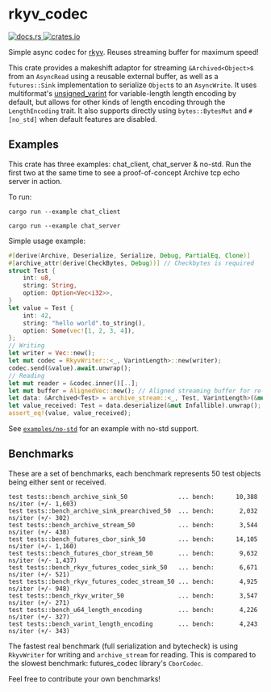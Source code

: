 # rkyv_codec
<p>
    <a href="https://docs.rs/rkyv_codec">
        <img src="https://img.shields.io/docsrs/rkyv_codec.svg" alt="docs.rs">
    </a>
    <a href="https://crates.io/crates/rkyv_codec">
        <img src="https://img.shields.io/crates/v/rkyv_codec.svg" alt="crates.io">
    </a>
</p>

Simple async codec for [rkyv](https://github.com/rkyv/rkyv). Reuses streaming buffer for maximum speed!

This crate provides a makeshift adaptor for streaming `&Archived<Object>`s from an `AsyncRead` using a reusable external buffer, as well as a `futures::Sink` implementation to serialize `Object`s to an `AsyncWrite`.
It uses multiformat's [unsigned_varint](https://docs.rs/unsigned-varint/latest/unsigned_varint/) for variable-length length encoding by default, but allows for other kinds of length encoding through the `LengthEncoding` trait.
It also supports directly using `bytes::BytesMut` and `#[no_std]` when default features are disabled.

## Examples
This crate has three examples: chat_client, chat_server & no-std. Run the first two at the same time to see a proof-of-concept Archive tcp echo server in action.

To run:

`cargo run --example chat_client`

`cargo run --example chat_server`

Simple usage example:
```rust
#[derive(Archive, Deserialize, Serialize, Debug, PartialEq, Clone)]
#[archive_attr(derive(CheckBytes, Debug))] // Checkbytes is required
struct Test {
    int: u8,
    string: String,
    option: Option<Vec<i32>>,
}
let value = Test {
    int: 42,
    string: "hello world".to_string(),
    option: Some(vec![1, 2, 3, 4]),
};
// Writing
let writer = Vec::new();
let mut codec = RkyvWriter::<_, VarintLength>::new(writer);
codec.send(&value).await.unwrap();
// Reading
let mut reader = &codec.inner()[..];
let mut buffer = AlignedVec::new(); // Aligned streaming buffer for re-use
let data: &Archived<Test> = archive_stream::<_, Test, VarintLength>(&mut reader, &mut buffer).await.unwrap(); // This returns a reference into the passed buffer
let value_received: Test = data.deserialize(&mut Infallible).unwrap();
assert_eq!(value, value_received);
```

See [`examples/no-std`](examples/no-std/src/main.rs) for an example with no-std support.

## Benchmarks

These are a set of benchmarks, each benchmark represents 50 test objects being either sent or received.
```
test tests::bench_archive_sink_50              ... bench:      10,388 ns/iter (+/- 1,603)
test tests::bench_archive_sink_prearchived_50  ... bench:       2,032 ns/iter (+/- 302)
test tests::bench_archive_stream_50            ... bench:       3,544 ns/iter (+/- 438)
test tests::bench_futures_cbor_sink_50         ... bench:      14,105 ns/iter (+/- 1,160)
test tests::bench_futures_cbor_stream_50       ... bench:       9,632 ns/iter (+/- 1,437)
test tests::bench_rkyv_futures_codec_sink_50   ... bench:       6,671 ns/iter (+/- 521)
test tests::bench_rkyv_futures_codec_stream_50 ... bench:       4,925 ns/iter (+/- 948)
test tests::bench_rkyv_writer_50               ... bench:       3,547 ns/iter (+/- 271)
test tests::bench_u64_length_encoding          ... bench:       4,226 ns/iter (+/- 327)
test tests::bench_varint_length_encoding       ... bench:       4,243 ns/iter (+/- 343)
```
The fastest real benchmark (full serialization and bytecheck) is using `RkyvWriter` for writing and `archive_stream` for reading.
This is compared to the slowest benchmark: futures_codec library's `CborCodec`.

Feel free to contribute your own benchmarks!